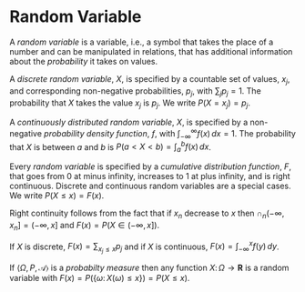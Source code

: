 # Random Variable

A _random variable_ is a variable, i.e., a symbol that takes the place
of a number and can be manipulated in relations, that has additional
information about the _probability_ it takes on values.

A _discrete random variable_, $X$, is specified by a countable set
of values, $x_j$, and corresponding non-negative probabilities, $p_j$,
with $\sum_j p_j = 1$.
The probability that $X$ takes the value $x_j$ is $p_j$.
We write $P(X = x_j) = p_j$.

A _continuously distributed random variable_, $X$, is specified by a
non-negative _probability density function_, $f$, with $\int_{-\infty}^\infty
f(x)\,dx = 1$. The probability that $X$ is between $a$ and $b$ is $P(a <
X < b) = \int_a^b f(x)\,dx$.

Every _random variable_ is specified by a _cumulative distribution
function_, $F$, that goes from 0 at minus infinity, increases to 1 at
plus infinity, and is right continuous. Discrete and continuous
random variables are a special cases.
We write $P(X \le x) = F(x)$.

Right continuity follows from the fact that if $x_n$ decrease to $x$
then $\cap_n (-\infty, x_n] = (-\infty, x]$ and $F(x) = P(X\in (-\infty,x])$.

If $X$ is discrete, $F(x) = \sum_{x_j\le x}p_j$ and if $X$ is
continuous, $F(x) = \int_{-\infty}^x f(y)\,dy$.

If $\langle \Omega, P, \mathcal{A}\rangle$ is a _probabilty measure_
then any function $X\colon\Omega\to\mathbf{R}$ is a random variable with
$F(x) = P(\{\omega\colon X(\omega)\le x\}) = P(X\le x)$.
